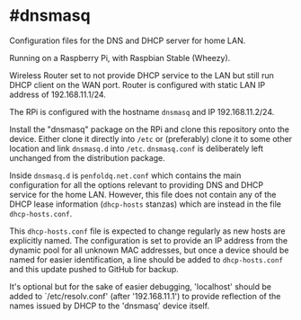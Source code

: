 #dnsmasq
========

Configuration files for the DNS and DHCP server for home LAN.

Running on a Raspberry Pi, with Raspbian Stable (Wheezy).

Wireless Router set to not provide DHCP service to the LAN but still run DHCP 
client on the WAN port. Router is configured with static LAN IP address of 
192.168.11.1/24.

The RPi is configured with the hostname `dnsmasq` and IP 192.168.11.2/24.

Install the "dnsmasq" package on the RPi and clone this repository onto the 
device. Either clone it directly into `/etc` or (preferably) clone it to some 
other location and link `dnsmasq.d` into `/etc`. `dnsmasq.conf` is 
deliberately left unchanged from the distribution package.

Inside `dnsmasq.d` is `penfoldq.net.conf` which contains the main 
configuration for all the options relevant to providing DNS and DHCP service 
for the home LAN. However, this file does not contain any of the DHCP lease 
information (`dhcp-hosts` stanzas) which are instead in the file 
`dhcp-hosts.conf`. 

This `dhcp-hosts.conf` file is expected to change regularly as new hosts are 
explicitly named. The configuration is set to provide an IP address from the 
dynamic pool for all unknown MAC addresses, but once a device should be named 
for easier identification, a line should be added to `dhcp-hosts.conf` and 
this update pushed to GitHub for backup.

It's optional but for the sake of easier debugging, 'localhost' should be 
added to `/etc/resolv.conf' (after '192.168.11.1') to provide reflection of 
the names issued by DHCP to the 'dnsmasq' device itself.

  
